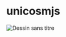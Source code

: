 # unicosmjs

![Dessin sans titre](https://github.com/user-attachments/assets/35cb6caa-4706-4be3-b818-4e5a999333cc)
